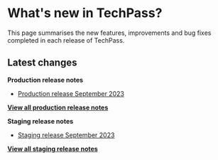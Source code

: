 # What's new in TechPass?

This page summarises the new features, improvements and bug fixes completed in each release of TechPass.

## Latest changes

**Production release notes**
- [Production release September 2023](whats-new/production-release-notes?id=september-2023)

 [**View all production release notes**](/whats-new/production-release-notes)


**Staging release notes**
- [Staging release September 2023](whats-new/staging-release-notes?id=september-2023)

 [**View all staging release notes**](/whats-new/staging-release-notes)
